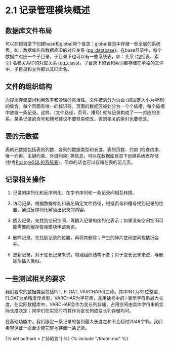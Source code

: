 # 2.1 记录管理模块概述

## 数据库文件布局
可以在根目录下创建base和global两个目录：global目录中存储一些全局的系统表，如：数据库名和数据库ID的对应关系 ([pg_database](http://www.postgres.cn/docs/9.3/catalog-pg-database.html))。在base目录中，每个数据库对应一个子目录，子目录下也可以有一些系统表，如：关系 (包括表、索引) 名和关系ID的对应关系 ([pg_class](http://www.postgres.cn/docs/9.3/catalog-pg-class.html))。子目录下的表和索引都存储在单独的文件中，子目录和文件都以其ID命名。

## 文件的组织结构
为提高存储空间利用效率和管理的灵活性，文件被划分为页面 (如固定大小为4KB) 的集合，每个页面有唯一的标识符。页面的数据区被划分为一个个插槽，每个插槽中放置一条记录。这样，(文件路径，页号，槽号) 就与记录构成了一一对应的关系。某条记录的页号和槽号建议不要轻易修改，否则相关的索引也要修改。

## 表的元数据
表的元数据包括表的列数、各列的数据类型和长度、表的页数、约束 (检查约束、唯一约束、主键约束、外键约束) 等信息，可以在数据库目录下创建系统表存储 (参考[PostgreSQL的系统表](http://www.postgres.cn/docs/9.3/catalogs-overview.html))，简单的话也可以存储在表的前几页。

## 记录相关操作
1. 记录的序列化和反序列化。在字节序列和一条记录间相互转换。

2. 访问记录。根据数据库名和表名确定文件路径，根据页号和槽号找到记录的位置，通过反序列化解读出记录的内容。

3. 插入记录。先找到空闲空间，再插入记录的序列化表示；如果没有空闲空间可能需要向缓存管理模块申请新页。

4. 删除记录。先找到记录的位置，再将其删除；产生的碎片空闲空间视情况合并。

5. 更新记录。对于定长记录来说，物理组织结构不变；对于变长记录来说，与删除后插入类似。

## 一些测试相关的要求
我们要求的数据类型包括INT, FLOAT, VARCHAR(i)三种。其中INT为32位整型，FLOAT为单精度浮点型，VARCHAR为字符串，且用括号中的 i 表示字符串最大长度。在实际数据库中，VARCHAR会作为变长列存储，占用空间由具体字符串的实际长度决定；同学们在实现时将其作为定长列或变长列存储均可。

在基础功能中，我们限定一条记录的各列最大长度之和不会超过2048字节。我们希望保证一页至少能完整地存储一条记录。

{% set authors = ["孙昭言"] %}
{% include "/footer.md" %}
